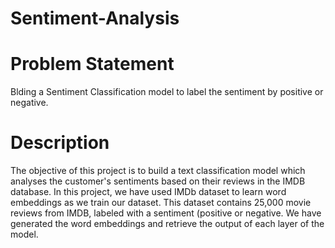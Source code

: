 # Sentiment-Analysis
# Problem Statement
Blding a Sentiment Classification model to label the sentiment by positive or negative.
# Description
The objective of this project is to build a text classification model which analyses the customer's sentiments based on their reviews in the IMDB database. In this project, we have used IMDb dataset to learn word embeddings as we train our dataset. This dataset contains 25,000 movie reviews from IMDB, labeled with a sentiment (positive or negative. We have generated the word embeddings and retrieve the output of each layer of the model.
